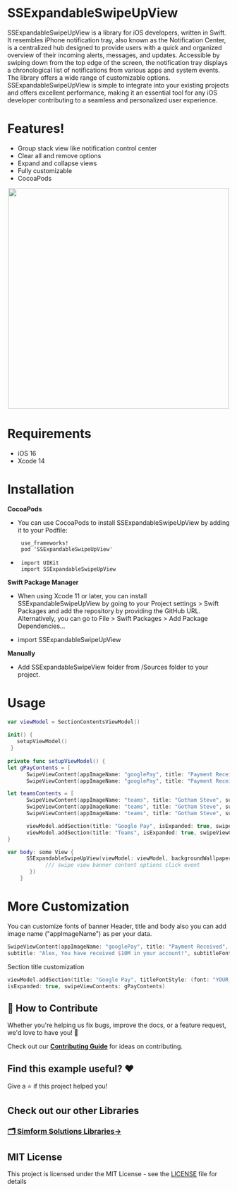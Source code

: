 # SSExpandableSwipeUpView

SSExpandableSwipeUpView is a library for iOS developers, written in Swift. It resembles iPhone notification tray, also known as the Notification Center, is a centralized hub designed to provide users with a quick and organized overview of their incoming alerts, messages, and updates. Accessible by swiping down from the top edge of the screen, the notification tray displays a chronological list of notifications from various apps and system events. The library offers a wide range of customizable options. SSExpandableSwipeUpView is simple to integrate into your existing projects and offers excellent performance, making it an essential tool for any iOS developer contributing to a seamless and personalized user experience.
 
# Features!
  - Group stack view like notification control center
  - Clear all and remove options
  - Expand and collapse views 
  - Fully customizable 
  - CocoaPods


<center><img src="https://github.com/SimformSolutionsPvtLtd/SSExpandableSwipeUpView/assets/99391641/e062b418-d30b-45e0-bd15-d4ebf08eb1e0" height="500"/></center>

  
# Requirements
  - iOS 16
  - Xcode 14

# Installation
 **CocoaPods**
 
- You can use CocoaPods to install SSExpandableSwipeUpView by adding it to your Podfile:

       use_frameworks!
       pod 'SSExpandableSwipeUpView'

-  
       import UIKit
       import SSExpandableSwipeUpView
       
**Swift Package Manager**
 
- When using Xcode 11 or later, you can install SSExpandableSwipeUpView by going to your Project settings > Swift Packages and add the repository by providing the GitHub URL. Alternatively, you can go to File > Swift Packages > Add Package Dependencies...

- import SSExpandableSwipeUpView

**Manually**

- Add SSExpandableSwipeView folder from /Sources folder to your project.

# Usage

```swift
var viewModel = SectionContentsViewModel()
    
init() {
   setupViewModel()
 }
    
private func setupViewModel() {
let gPayContents = [
      SwipeViewContent(appImageName: "googlePay", title: "Payment Received", subtitle: "Alex, You have received $10M in your account!", createdDate: Date()),
      SwipeViewContent(appImageName: "googlePay", title: "Payment Received", subtitle: "Alex, You have received $5M in your account!", createdDate: Date())]

let teamsContents = [
      SwipeViewContent(appImageName: "teams", title: "Gotham Steve", subtitle: "Hey, Alex", createdDate: Date()),
      SwipeViewContent(appImageName: "teams", title: "Gotham Steve", subtitle: "What is the progress?", createdDate: Date()),
      SwipeViewContent(appImageName: "teams", title: "Gotham Steve", subtitle: "Are you on timeline?", createdDate: Date())]

      viewModel.addSection(title: "Google Pay", isExpanded: true, swipeViewContents: gPayContents)
      viewModel.addSection(title: "Teams", isExpanded: true, swipeViewContents: teamsContents)
}

var body: some View {
      SSExpandableSwipeUpView(viewModel: viewModel, backgroundWallpaper: Image("wallpaper"), onOptions: { banner in
            /// swipe view banner content options click event
       })
    }
```
# More Customization
You can customize fonts of banner Header, title and body also you can add image name ("appImageName") as per your data.
```swift
SwipeViewContent(appImageName: "googlePay", title: "Payment Received", titleFontStyle: (font: "YOUR_FONT_NAME", size: 20, color: .blue),
subtitle: "Alex, You have received $10M in your account!", subtitleFontStyle: (font: "YOUR_FONT_NAME", size: 18, color: .yellow), createdDate: Date())
```

Section title customization
```swift
viewModel.addSection(title: "Google Pay", titleFontStyle: (font: "YOUR_FONT_NAME", size: 40, color: .red),
isExpanded: true, swipeViewContents: gPayContents)
```

## 🤝 How to Contribute

Whether you're helping us fix bugs, improve the docs, or a feature request, we'd love to have you! :muscle:

Check out our [**Contributing Guide**](CONTRIBUTING.md) for ideas on contributing.

## Find this example useful? ❤️

Give a ⭐️ if this project helped you!

## Check out our other Libraries

<h3><a href="https://github.com/SimformSolutionsPvtLtd/Awesome-Mobile-Libraries"><u>🗂 Simform Solutions Libraries→</u></a></h3>

## MIT License

This project is licensed under the MIT License - see the [LICENSE](LICENSE) file for details

    
[swift-image]:https://img.shields.io/badge/swift-5.0-orange.svg
[swift-url]: https://swift.org/
[license-image]: https://img.shields.io/badge/License-MIT-blue.svg
[license-url]: LICENSE
[travis-image]: https://img.shields.io/travis/dbader/node-datadog-metrics/master.svg?style=flat-square
[travis-url]: https://travis-ci.org/dbader/node-datadog-metrics
[codebeat-image]: https://codebeat.co/assets/svg/badges/C-ffb83f-7198e9a1b7ad7f73977b0c9a5c7c3fffbfa25f262510e5681fd8f5a3188216b0.svg
[codebeat-url]: https://codebeat.co/projects/github-com-vsouza-awesomeios-com
[platform-image]:https://img.shields.io/cocoapods/p/LFAlertController.svg?style=flat
[platform-url]:http://cocoapods.org/pods/LFAlertController
[cocoa-image]:https://img.shields.io/cocoapods/v/EZSwiftExtensions.svg
[cocoa-url]:https://img.shields.io/cocoapods/v/LFAlertController.svg
[PR-image]:https://img.shields.io/badge/PRs-welcome-brightgreen.svg?style=flat-square
[PR-url]:http://makeapullrequest.com


